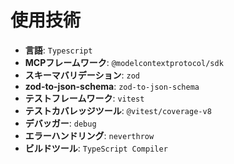 # 使用技術
- **言語**: `Typescript`
- **MCPフレームワーク**: `@modelcontextprotocol/sdk`
- **スキーマバリデーション**: `zod`
- **zod-to-json-schema**: `zod-to-json-schema`
- **テストフレームワーク**: `vitest`
- **テストカバレッジツール**: `@vitest/coverage-v8`
- **デバッガー**: `debug`
- **エラーハンドリング**: `neverthrow`
- **ビルドツール**: `TypeScript Compiler`